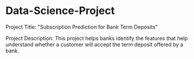 # Data-Science-Project

Project Title: "Subscription Prediction for Bank Term Deposits"

Project Description: This project helps banks identify the features that help understand whether a customer will accept
the term deposit offered by a bank. 
